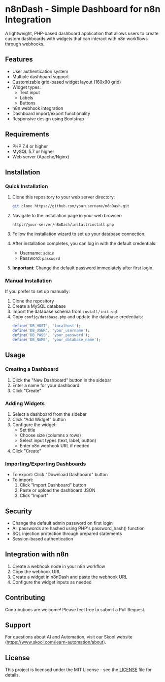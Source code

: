# n8nDash - Simple Dashboard for n8n Integration

A lightweight, PHP-based dashboard application that allows users to create custom dashboards with widgets that can interact with n8n workflows through webhooks.

## Features

- User authentication system
- Multiple dashboard support
- Customizable grid-based widget layout (160x90 grid)
- Widget types:
  - Text input
  - Labels
  - Buttons
- n8n webhook integration
- Dashboard import/export functionality
- Responsive design using Bootstrap

## Requirements

- PHP 7.4 or higher
- MySQL 5.7 or higher
- Web server (Apache/Nginx)

## Installation

### Quick Installation

1. Clone this repository to your web server directory:
   ```bash
   git clone https://github.com/yourusername/n8nDash.git
   ```

2. Navigate to the installation page in your web browser:
   ```
   http://your-server/n8nDash/install/install.php
   ```

3. Follow the installation wizard to set up your database connection.

4. After installation completes, you can log in with the default credentials:
   - Username: `admin`
   - Password: `password`

5. **Important**: Change the default password immediately after first login.

### Manual Installation

If you prefer to set up manually:

1. Clone the repository
2. Create a MySQL database
3. Import the database schema from `install/init.sql`
4. Copy `config/database.php` and update the database credentials:
   ```php
   define('DB_HOST', 'localhost');
   define('DB_USER', 'your_username');
   define('DB_PASS', 'your_password');
   define('DB_NAME', 'your_database_name');
   ```

## Usage

### Creating a Dashboard

1. Click the "New Dashboard" button in the sidebar
2. Enter a name for your dashboard
3. Click "Create"

### Adding Widgets

1. Select a dashboard from the sidebar
2. Click "Add Widget" button
3. Configure the widget:
   - Set title
   - Choose size (columns x rows)
   - Select input types (text, label, button)
   - Enter n8n webhook URL if needed
4. Click "Create"

### Importing/Exporting Dashboards

- To export: Click "Download Dashboard" button
- To import:
  1. Click "Import Dashboard" button
  2. Paste or upload the dashboard JSON
  3. Click "Import"

## Security

- Change the default admin password on first login
- All passwords are hashed using PHP's password_hash() function
- SQL injection protection through prepared statements
- Session-based authentication

## Integration with n8n

1. Create a webhook node in your n8n workflow
2. Copy the webhook URL
3. Create a widget in n8nDash and paste the webhook URL
4. Configure the widget inputs as needed

## Contributing

Contributions are welcome! Please feel free to submit a Pull Request.

## Support

For questions about AI and Automation, visit our Skool website (https://www.skool.com/learn-automation/about).

## License

This project is licensed under the MIT License - see the [LICENSE](LICENSE) file for details. 
